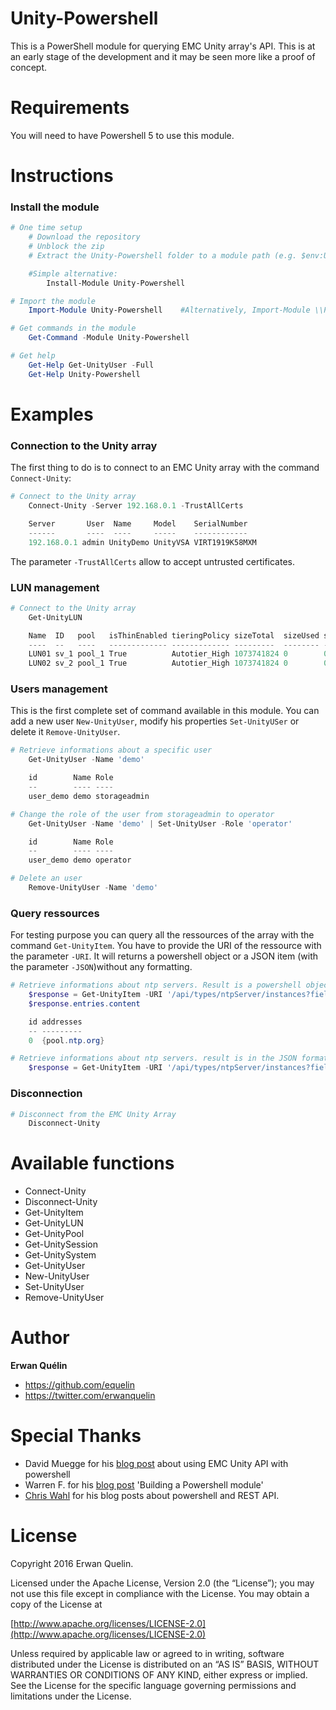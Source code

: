 # Unity-Powershell

This is a PowerShell module for querying EMC Unity array's API. This is at an early stage of the development and it may be seen more like a proof of concept.

# Requirements

You will need to have Powershell 5 to use this module.

# Instructions
### Install the module
```powershell
# One time setup
    # Download the repository
    # Unblock the zip
    # Extract the Unity-Powershell folder to a module path (e.g. $env:USERPROFILE\Documents\WindowsPowerShell\Modules\)

    #Simple alternative:
        Install-Module Unity-Powershell

# Import the module
    Import-Module Unity-Powershell    #Alternatively, Import-Module \\Path\To\Unity-Powershell

# Get commands in the module
    Get-Command -Module Unity-Powershell

# Get help
    Get-Help Get-UnityUser -Full
    Get-Help Unity-Powershell
```

# Examples
### Connection to the Unity array

The first thing to do is to connect to an EMC Unity array with the command `Connect-Unity`:

```PowerShell
# Connect to the Unity array
    Connect-Unity -Server 192.168.0.1 -TrustAllCerts

    Server       User  Name     Model    SerialNumber
    ------       ----  ----     -----    ------------
    192.168.0.1 admin UnityDemo UnityVSA VIRT1919K58MXM
```

The parameter `-TrustAllCerts` allow to accept untrusted certificates.  

### LUN management

```PowerShell
# Connect to the Unity array
    Get-UnityLUN

    Name  ID   pool   isThinEnabled tieringPolicy sizeTotal  sizeUsed sizeAllocated
    ----  --   ----   ------------- ------------- ---------  -------- -------------
    LUN01 sv_1 pool_1 True          Autotier_High 1073741824 0        0
    LUN02 sv_2 pool_1 True          Autotier_High 1073741824 0        0
```

### Users management

This is the first complete set of command available in this module. You can add a new user `New-UnityUser`, modify his properties `Set-UnityUSer` or delete it `Remove-UnityUser`.

```PowerShell
# Retrieve informations about a specific user
    Get-UnityUser -Name 'demo'

    id        Name Role
    --        ---- ----
    user_demo demo storageadmin

# Change the role of the user from storageadmin to operator
    Get-UnityUser -Name 'demo' | Set-UnityUser -Role 'operator'

    id        Name Role
    --        ---- ----
    user_demo demo operator    

# Delete an user
    Remove-UnityUser -Name 'demo'
```

### Query ressources

For testing purpose you can query all the ressources of the array with the command `Get-UnityItem`. You have to provide the URI of the ressource with the parameter `-URI`. It will returns a powershell object or a JSON item (with the parameter `-JSON`)without any formatting.

```PowerShell
# Retrieve informations about ntp servers. Result is a powershell object
    $response = Get-UnityItem -URI '/api/types/ntpServer/instances?fields=id,addresses'
    $response.entries.content

    id addresses
    -- ---------
    0  {pool.ntp.org}

# Retrieve informations about ntp servers. result is in the JSON format
    $response = Get-UnityItem -URI '/api/types/ntpServer/instances?fields=id,addresses' -JSON
```

### Disconnection

```PowerShell
# Disconnect from the EMC Unity Array
    Disconnect-Unity
```

# Available functions

- Connect-Unity
- Disconnect-Unity
- Get-UnityItem
- Get-UnityLUN
- Get-UnityPool
- Get-UnitySession
- Get-UnitySystem
- Get-UnityUser
- New-UnityUser
- Set-UnityUser
- Remove-UnityUser

# Author

**Erwan Quélin**
- <https://github.com/equelin>
- <https://twitter.com/erwanquelin>

# Special Thanks

- David Muegge for his [blog post](http://muegge.com/blog/emc-unity-rest-api-powershell/) about using EMC Unity API with powershell
- Warren F. for his [blog post](http://ramblingcookiemonster.github.io/Building-A-PowerShell-Module/) 'Building a Powershell module'
- [Chris Wahl](http://wahlnetwork.com) for his blog posts about powershell and REST API.

# License

Copyright 2016 Erwan Quelin.

Licensed under the Apache License, Version 2.0 (the “License”); you may not use this file except in compliance with the License. You may obtain a copy of the License at

[http://www.apache.org/licenses/LICENSE-2.0](http://www.apache.org/licenses/LICENSE-2.0)

Unless required by applicable law or agreed to in writing, software distributed under the License is distributed on an “AS IS” BASIS, WITHOUT WARRANTIES OR CONDITIONS OF ANY KIND, either express or implied. See the License for the specific language governing permissions and limitations under the License.
